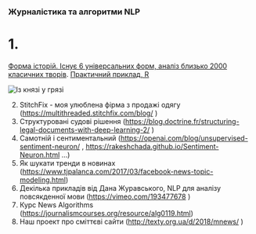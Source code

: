 ### Журналістика та алгоритми NLP




# 1.  
[Форма історій. Існує 6 універсальних форм, аналіз близько 2000 класичних творів](http://www.bbc.com/culture/story/20180525-every-story-in-the-world-has-one-of-these-six-basic-plots). [Практичний приклад, R](https://juliasilge.com/blog/you-must-allow-me/)

![Із князі у грязі](http://ichef.bbci.co.uk/wwfeatures/wm/live/1600_900/images/live/p0/68/67/p06867yw.jpg)



2. StitchFix - моя улюблена фірма з продажі одягу (https://multithreaded.stitchfix.com/blog/ ) 
3. Структуровані судові рішення (https://blog.doctrine.fr/structuring-legal-documents-with-deep-learning-2/ ) 
4. Самотній і сентиментальний (https://openai.com/blog/unsupervised-sentiment-neuron/ , https://rakeshchada.github.io/Sentiment-Neuron.html …) 
5. Як шукати тренди в новинах (https://www.tjpalanca.com/2017/03/facebook-news-topic-modeling.html) 
6. Декілька прикладів від Дана Журавського, NLP для аналізу повсякденної мови (https://vimeo.com/193477678 ) 
7. Курс News Algorithms (https://journalismcourses.org/resource/alg0119.html) 
8. Наш проект про сміттєві сайти (http://texty.org.ua/d/2018/mnews/ )
